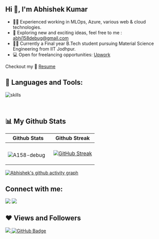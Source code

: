

## Hi 👋, I'm Abhishek Kumar

- 👨‍🔧 Experienced working in MLOps, Azure, various web & cloud technologies.
- 🤔 Exploring new and exciting ideas, feel free to me : abhi158debug@gmail.com
- 👨‍💻 Currently a Final year B.Tech student pursuing Material Science Engineering from IIT Jodhpur.
- 💻 Open for freelancing opportunities: [Upwork](https://www.upwork.com/freelancers/~013f950ef22e8eac71)

<!-- 
 - 🖥️ Coding Environment: Dark 🕶️ + Music 🎧 + Tea 🍵 
 - 📫 How to reach me **ak9836919@gmail.com**
 - 🌱 I love watching tech videos and exploring new stuffs. 
-->

Checkout my :file_folder: [Resume](https://drive.google.com/file/d/1ksCqpZmsuGAMhBEz1OFvi9dfVZWdEBqf/view?usp=sharing) 


## 🚀 Languages and Tools:

![skills](https://skillicons.dev/icons?i=aws,gcp,azure,docker,githubactions,github,git,react,nodejs,express,js,html,css,tailwind,flask,cpp,python,mongodb,mysql&theme=dark&perline=10)

<!--

![skills](https://skillicons.dev/icons?i=aws,gcp,azure,docker,githubactions,github,git)
![skills](https://skillicons.dev/icons?i=react,nodejs,express,js,html,css,tailwind,)
![skills](https://skillicons.dev/icons?i=flask,cpp,python,mongodb,mysql&theme=dark&perline=9)


<p align=""><img style="margin:10px 10px 0 0" src="https://github-readme-stats.vercel.app/api/top-langs?username=A158-debug&show_icons=true&locale=en&layout=compact&theme=algolia&hide_border=true" alt="A158-debug" width="495px" height="195px"/></p>

<b>Note:</b> Top languages is only a metric of the languages my public code consists of and doesn't reflect experience or skill level.

-->

<br/>

## 📊 My Github Stats

|  Github Stats |  Github Streak |
| -------- | -------- |
|  <p><img style="margin:10px 10px 0 0" src="https://github-readme-stats.vercel.app/api?username=A158-debug&show_icons=true&locale=en&theme=algolia&hide_border=true" alt="A158-debug" /></p>  | [![GitHub Streak](https://github-readme-streak-stats.herokuapp.com?user=A158-debug&theme=algolia&hide_border=true&date_format=j%20M%5B%20Y%5D&fire=2FDD9B)](https://git.io/streak-stats)  |

[![Abhishek's github activity graph](https://github-readme-activity-graph.vercel.app/graph?username=A158-debug&bg_color=0e0627&color=9ef7f8&line=37ed8f&point=aaeeff&hide_border=true)](https://github.com/A158-debug/github-readme-activity-graph)










## Connect with me:
<p align="left">

<a href = "https://linkedin.com/in/abhishek-kumar-929a17200"><img src="https://img.icons8.com/fluent/48/000000/linkedin.png"/></a>
<a href = "https://www.instagram.com/abhishek_debug/"><img src="https://img.icons8.com/fluent/48/000000/instagram-new.png"/></a>

</p>

## ❤ Views and Followers
<a href="https://github.com/A158-debug/github-profile-views-counter">
    <img src="https://komarev.com/ghpvc/?username=A158-debug">
</a>
<a href="https://github.com/A158-debug?tab=followers"><img src="https://img.shields.io/github/followers/A158-debug?label=Followers&style=social" alt="GitHub Badge"></a>

